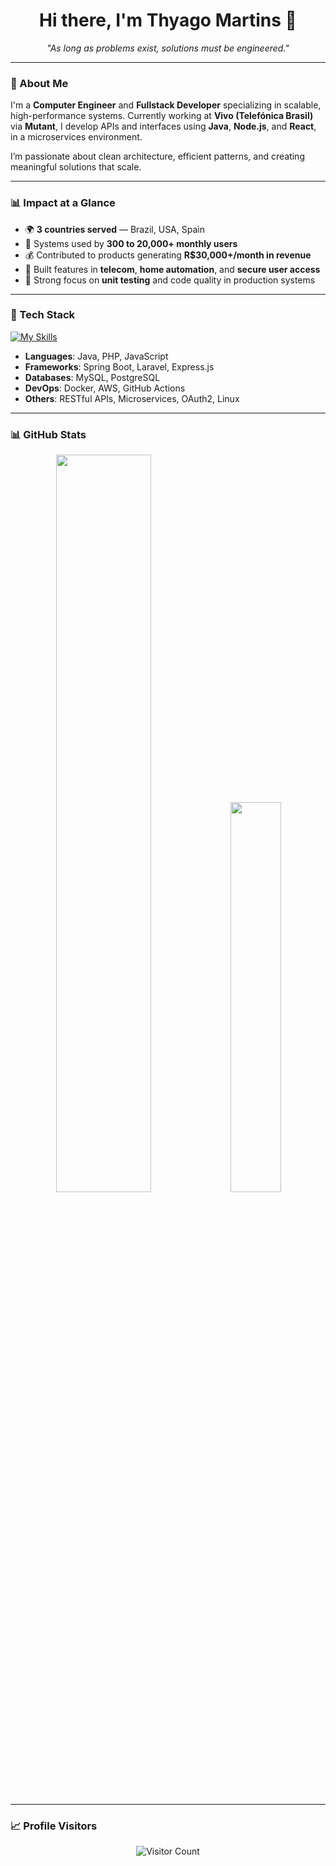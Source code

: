 <h1 align="center">
  Hi there, I'm Thyago Martins 👋
</h1>

<p align="center">
  <em>"As long as problems exist, solutions must be engineered."</em>
</p>

---

### 🧠 About Me

I'm a **Computer Engineer** and **Fullstack Developer** specializing in scalable, high-performance systems. Currently working at **Vivo (Telefónica Brasil)** via **Mutant**, I develop APIs and interfaces using **Java**, **Node.js**, and **React**, in a microservices environment.

I’m passionate about clean architecture, efficient patterns, and creating meaningful solutions that scale.

---

### 📊 Impact at a Glance

- 🌍 **3 countries served** — Brazil, USA, Spain  
- 👥 Systems used by **300 to 20,000+ monthly users**  
- 💰 Contributed to products generating **R$30,000+/month in revenue**  
- 🔐 Built features in **telecom**, **home automation**, and **secure user access**  
- 🧪 Strong focus on **unit testing** and code quality in production systems  

---

### 🚀 Tech Stack

[![My Skills](https://skillicons.dev/icons?i=java,spring,php,laravel,nodejs,express,aws,docker,git,mysql,vue&perline=8)](https://skillicons.dev)

- **Languages**: Java, PHP, JavaScript  
- **Frameworks**: Spring Boot, Laravel, Express.js  
- **Databases**: MySQL, PostgreSQL  
- **DevOps**: Docker, AWS, GitHub Actions  
- **Others**: RESTful APIs, Microservices, OAuth2, Linux  

---

### 📊 GitHub Stats

<div align="center">
  <img width="55%" src="https://github-readme-streak-stats.herokuapp.com?user=ThyagoMartins0&theme=radical&mode=weekly" />
  <img width="40%" src="https://github-readme-stats.vercel.app/api/top-langs/?username=ThyagoMartins0&hide=html,php,css,scss,blade,c%2B%2B&show_icons=true&theme=radical&layout=compact" />
</div>

---

### 📈 Profile Visitors

<p align="center">
  <img src="https://profile-counter.glitch.me/ThyagoMartins0/count.svg" alt="Visitor Count" />
</p>
